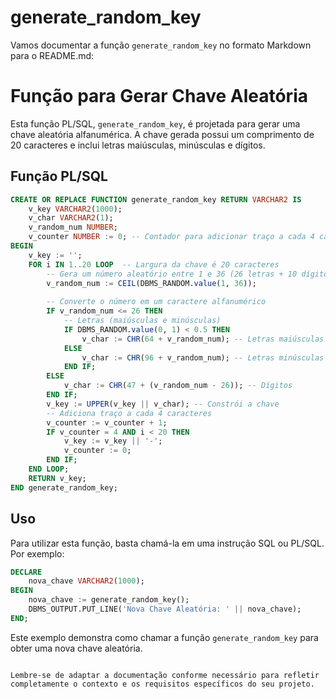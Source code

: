 # generate_random_key
Vamos documentar a função `generate_random_key` no formato Markdown para o README.md:

# Função para Gerar Chave Aleatória

Esta função PL/SQL, `generate_random_key`, é projetada para gerar uma chave aleatória alfanumérica. A chave gerada possui um comprimento de 20 caracteres e inclui letras maiúsculas, minúsculas e dígitos.

## Função PL/SQL

```sql
CREATE OR REPLACE FUNCTION generate_random_key RETURN VARCHAR2 IS
    v_key VARCHAR2(1000);
    v_char VARCHAR2(1);
    v_random_num NUMBER;
    v_counter NUMBER := 0; -- Contador para adicionar traço a cada 4 caracteres
BEGIN
    v_key := '';
    FOR i IN 1..20 LOOP  -- Largura da chave é 20 caracteres
        -- Gera um número aleatório entre 1 e 36 (26 letras + 10 dígitos)
        v_random_num := CEIL(DBMS_RANDOM.value(1, 36));
        
        -- Converte o número em um caractere alfanumérico
        IF v_random_num <= 26 THEN
            -- Letras (maiúsculas e minúsculas)
            IF DBMS_RANDOM.value(0, 1) < 0.5 THEN
                v_char := CHR(64 + v_random_num); -- Letras maiúsculas
            ELSE
                v_char := CHR(96 + v_random_num); -- Letras minúsculas
            END IF;
        ELSE
            v_char := CHR(47 + (v_random_num - 26)); -- Dígitos
        END IF;
        v_key := UPPER(v_key || v_char); -- Constrói a chave
        -- Adiciona traço a cada 4 caracteres
        v_counter := v_counter + 1;
        IF v_counter = 4 AND i < 20 THEN
            v_key := v_key || '-';
            v_counter := 0;
        END IF;
    END LOOP;
    RETURN v_key;
END generate_random_key;
```

## Uso

Para utilizar esta função, basta chamá-la em uma instrução SQL ou PL/SQL. Por exemplo:

```sql
DECLARE
    nova_chave VARCHAR2(1000);
BEGIN
    nova_chave := generate_random_key();
    DBMS_OUTPUT.PUT_LINE('Nova Chave Aleatória: ' || nova_chave);
END;
```

Este exemplo demonstra como chamar a função `generate_random_key` para obter uma nova chave aleatória.

```

Lembre-se de adaptar a documentação conforme necessário para refletir completamente o contexto e os requisitos específicos do seu projeto.
